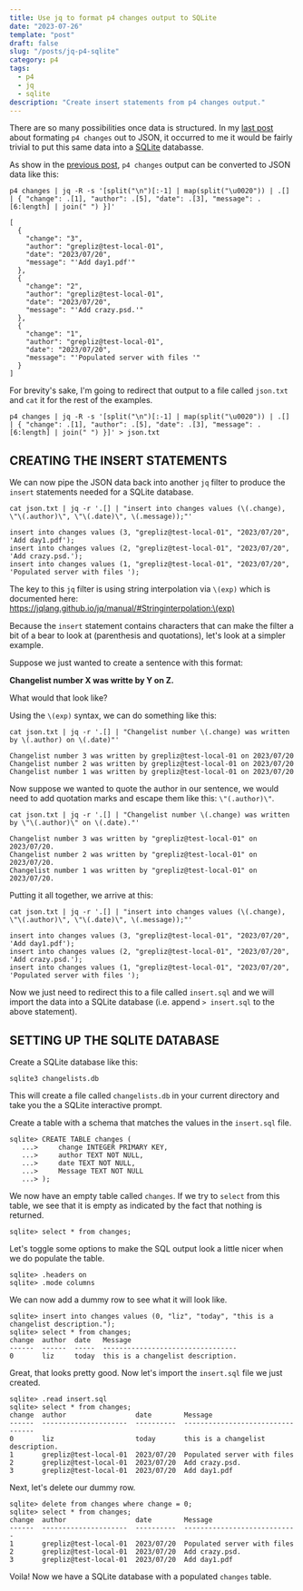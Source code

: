 ```yaml
---
title: Use jq to format p4 changes output to SQLite 
date: "2023-07-26"
template: "post"
draft: false
slug: "/posts/jq-p4-sqlite"
category: p4
tags:
  - p4
  - jq
  - sqlite
description: "Create insert statements from p4 changes output."
---
```

There are so many possibilities once data is structured. In my [last post](https://grepliz.netlify.app/posts/jq-p4-changes) about formating `p4 changes` out to JSON, it occurred to me it would be fairly trivial to put this same data into a [SQLite](https://www.sqlite.org/index.html) databasse.

As show in the [previous post](https://grepliz.netlify.app/posts/jq-p4-changes), `p4 changes` output can be converted to JSON data like this:
```
p4 changes | jq -R -s '[split("\n")[:-1] | map(split("\u0020")) | .[] | { "change": .[1], "author": .[5], "date": .[3], "message": .[6:length] | join(" ") }]'

[
  {
    "change": "3",
    "author": "grepliz@test-local-01",
    "date": "2023/07/20",
    "message": "'Add day1.pdf'"
  },
  {
    "change": "2",
    "author": "grepliz@test-local-01",
    "date": "2023/07/20",
    "message": "'Add crazy.psd.'"
  },
  {
    "change": "1",
    "author": "grepliz@test-local-01",
    "date": "2023/07/20",
    "message": "'Populated server with files '"
  }
]
```

For brevity's sake, I'm going to redirect that output to a file called `json.txt` and `cat` it for the rest of the examples.

```
p4 changes | jq -R -s '[split("\n")[:-1] | map(split("\u0020")) | .[] | { "change": .[1], "author": .[5], "date": .[3], "message": .[6:length] | join(" ") }]' > json.txt
```

CREATING THE INSERT STATEMENTS
------------------------------

We can now pipe the JSON data back into another `jq` filter to produce the `insert` statements needed for a SQLite database.

```
cat json.txt | jq -r '.[] | "insert into changes values (\(.change), \"\(.author)\", \"\(.date)\", \(.message));"'             

insert into changes values (3, "grepliz@test-local-01", "2023/07/20", 'Add day1.pdf');
insert into changes values (2, "grepliz@test-local-01", "2023/07/20", 'Add crazy.psd.');
insert into changes values (1, "grepliz@test-local-01", "2023/07/20", 'Populated server with files ');
```

The key to this `jq` filter is using string interpolation via `\(exp)` which is documented here:    
https://jqlang.github.io/jq/manual/#Stringinterpolation:\(exp)

Because the `insert` statement contains characters that can make the filter a bit of a bear to look at (parenthesis and quotations), let's look at a simpler example.

Suppose we just wanted to create a sentence with this format:    

**Changelist number X was writte by Y on Z.**

What would that look like?  

Using the `\(exp)` syntax, we can do something like this:
 
```
cat json.txt | jq -r '.[] | "Changelist number \(.change) was written by \(.author) on \(.date)"'                 

Changelist number 3 was written by grepliz@test-local-01 on 2023/07/20
Changelist number 2 was written by grepliz@test-local-01 on 2023/07/20
Changelist number 1 was written by grepliz@test-local-01 on 2023/07/20
```

Now suppose we wanted to quote the author in our sentence, we would need to add quotation marks and escape them like this: `\"(.author)\"`.

```
cat json.txt | jq -r '.[] | "Changelist number \(.change) was written by \"\(.author)\" on \(.date)."'

Changelist number 3 was written by "grepliz@test-local-01" on 2023/07/20.
Changelist number 2 was written by "grepliz@test-local-01" on 2023/07/20.
Changelist number 1 was written by "grepliz@test-local-01" on 2023/07/20.
```

Putting it all together, we arrive at this:
```
cat json.txt | jq -r '.[] | "insert into changes values (\(.change), \"\(.author)\", \"\(.date)\", \(.message));"'

insert into changes values (3, "grepliz@test-local-01", "2023/07/20", 'Add day1.pdf');
insert into changes values (2, "grepliz@test-local-01", "2023/07/20", 'Add crazy.psd.');
insert into changes values (1, "grepliz@test-local-01", "2023/07/20", 'Populated server with files ');
```

Now we just need to redirect this to a file called `insert.sql` and we will import the data into a SQLite database (i.e. append `> insert.sql` to the above statement).

SETTING UP THE SQLITE DATABASE
------------------------------
Create a SQLite database like this:
```
sqlite3 changelists.db
```

This will create a file called `changelists.db` in your current directory and take you the a SQLite interactive prompt.

Create a table with a schema that matches the values in the `insert.sql` file.

```
sqlite> CREATE TABLE changes (
   ...>     change INTEGER PRIMARY KEY, 
   ...>     author TEXT NOT NULL, 
   ...>     date TEXT NOT NULL, 
   ...>     Message TEXT NOT NULL
   ...> );
```

We now have an empty table called `changes`.  If we try to `select` from this table, we see that it is empty as indicated by the fact that nothing is returned.

```
sqlite> select * from changes;
```

Let's toggle some options to make the SQL output look a little nicer when we do populate the table.

```
sqlite> .headers on
sqlite> .mode columns
```

We can now add a dummy row to see what it will look like.

```
sqlite> insert into changes values (0, "liz", "today", "this is a changelist description.");
sqlite> select * from changes;
change  author  date   Message                          
------  ------  -----  ---------------------------------
0       liz     today  this is a changelist description.
```

Great, that looks pretty good.  Now let's import the `insert.sql` file we just created.

```
sqlite> .read insert.sql
sqlite> select * from changes;
change  author                 date        Message                          
------  ---------------------  ----------  ---------------------------------
0       liz                    today       this is a changelist description.
1       grepliz@test-local-01  2023/07/20  Populated server with files      
2       grepliz@test-local-01  2023/07/20  Add crazy.psd.                   
3       grepliz@test-local-01  2023/07/20  Add day1.pdf                     
```

Next, let's delete our dummy row.

```
sqlite> delete from changes where change = 0;
sqlite> select * from changes;
change  author                 date        Message                     
------  ---------------------  ----------  ----------------------------
1       grepliz@test-local-01  2023/07/20  Populated server with files 
2       grepliz@test-local-01  2023/07/20  Add crazy.psd.              
3       grepliz@test-local-01  2023/07/20  Add day1.pdf                
```

Voila! Now we have a SQLite database with a populated `changes` table.